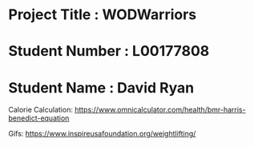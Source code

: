 # Project Title :	WODWarriors
# Student Number :	L00177808
# Student Name :	David Ryan

Calorie Calculation: https://www.omnicalculator.com/health/bmr-harris-benedict-equation

Gifs: https://www.inspireusafoundation.org/weightlifting/